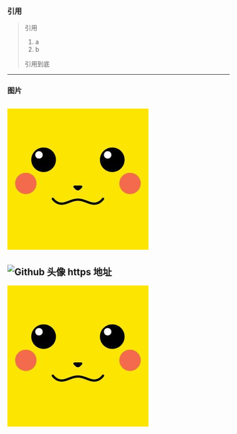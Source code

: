 ### 引用
> 引用
> 1. a
> 2. b
>
> 引用到底
---

### 图片
![引用的图片](./logo.jpeg)
---
![Github 头像 https 地址][1]
---
![Github 头像 本地 地址][2]

[1]:https://avatars3.githubusercontent.com/u/12416231?s=460&v=4
[2]:./logo.jpeg

